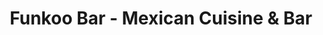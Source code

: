 ---
title: "Funkoo Bar - Mexican Cuisine & Bar"
description: "Funkoo Bar - Mexican Cuisine & Bar"
layout: shop
keywords:
  - 美食競賽
  - 台灣美食
  - 美食精選
datePublished: "2025-06-30"
dateModified: "2025-07-05"
city: "台南市"
district: "中西區"
address: "台南市中西區海安路二段268號"
phone: "0984067044"
geo: "22.997995291575908, 120.19777589969037"
google_map: "https://maps.app.goo.gl/zt1s9srVuV4sCLJr9"
footinder: "https://footinder.com.tw/%e5%8f%b0%e5%8d%97%e5%b8%82%e4%b8%ad%e8%a5%bf%e5%8d%80/15153/"
official: "https://www.facebook.com/mexcafe.tainan"
award:
  - name: "500盤"
    year: "2024"
    entries:
      - dishes:
          - "安琪拉達捲"

---